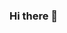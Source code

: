 ### Hi there 👋

<!--
**alkingkim/alkingkim** is a ✨ _special_ ✨ repository because its `README.md` (this file) appears on your GitHub profile.

Here are some ideas to get you started:

- 🔭 I’m currently working on mk...
- 🌱 I’m currently learning abit...
- 👯 I’m looking to collaborate on sol...
- 🤔 I’m looking for help with j...
- 💬 Ask me about glbwa...
- 📫 How to reach me: net...
- 😄 Pronouns: SHE...
- ⚡ Fun fact: china My name is GOLD ... msskim ...
-->
